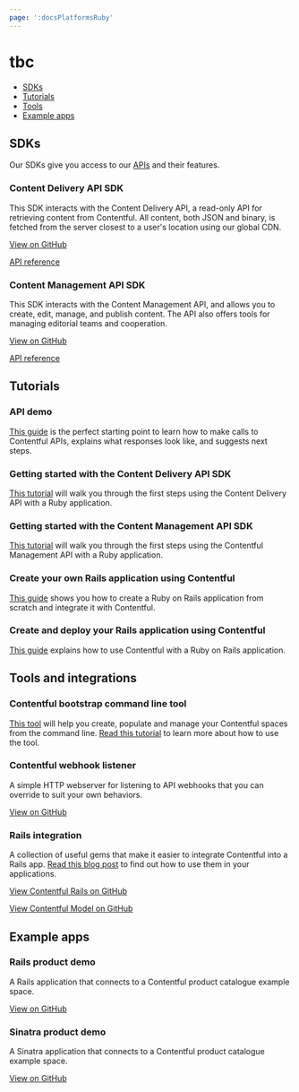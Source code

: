 ```yaml
---
page: ':docsPlatformsRuby'
---
```


# tbc

- [SDKs](#sdks)
- [Tutorials](#tutorials)
- [Tools](#tools-and-integrations)
- [Example apps](#example-apps)

## SDKs

Our SDKs give you access to our [APIs](/developers/docs/concepts/apis/) and their features.

### Content Delivery API SDK

This SDK interacts with the Content Delivery API, a read-only API for retrieving content from Contentful. All content, both JSON and binary, is fetched from the server closest to a user's location using our global CDN.

[View on GitHub](https://github.com/contentful/contentful.rb)

[API reference](http://www.rubydoc.info/gems/contentful/)

### Content Management API SDK

This SDK interacts with the Content Management API, and allows you to create, edit, manage, and publish content. The API also offers tools for managing editorial teams and cooperation.

[View on GitHub](https://github.com/contentful/contentful-management.rb)

[API reference](http://www.rubydoc.info/gems/contentful-management/)

## Tutorials

### API demo

[This guide](/theelopers/api-demo/ruby/) is the perfect starting point to learn how to make calls to Contentful APIs, explains what responses look like, and suggests next steps.

### Getting started with the Content Delivery API SDK

[This tutorial](/developers/docs/ruby/tutorials/getting-started-with-contentful-and-ruby/) will walk you through the first steps using the Content Delivery API with a Ruby application.

### Getting started with the Content Management API SDK

[This tutorial](/developers/docs/ruby/tutorials/getting-started-with-contentful-cma-and-ruby/) will walk you through the first steps using the Contentful Management API with a Ruby application.

### Create your own Rails application using Contentful

[This guide](/developers/docs/ruby/tutorials/create-your-own-rails-app/) shows you how to create a Ruby on Rails application from scratch and integrate it with Contentful.

### Create and deploy your Rails application using Contentful

[This guide](/developers/docs/ruby/tutorials/full-stack-getting-started/) explains how to use Contentful with a Ruby on Rails application.

## Tools and integrations

### Contentful bootstrap command line tool

[This tool](https://github.com/contentful/contentful-bootstrap.rb) will help you create, populate and manage your Contentful spaces from the command line. [Read this tutorial](/developers/docs/ruby/tutorials/using-contentful-bootstrap-for-keeping-up-with-your-spaces/) to learn more about how to use the tool.

### Contentful webhook listener

A simple HTTP webserver for listening to API webhooks that you can override to suit your own behaviors.

[View on GitHub](https://github.com/contentful/contentful-webhook-listener.rb)

### Rails integration

A collection of useful gems that make it easier to integrate Contentful into a Rails app. [Read this blog post](/blog/2016/07/21/contentful-on-rails/) to find out how to use them in your applications.

[View Contentful Rails on GitHub](https://github.com/contentful/contentful_rails)

[View Contentful Model on GitHub](https://github.com/contentful/contentful_model)

## Example apps

### Rails product demo

A Rails application that connects to a Contentful product catalogue example space.

[View on GitHub](https://github.com/contentful/contentful_rails_tutorial)<br>

### Sinatra product demo

A Sinatra application that connects to a Contentful product catalogue example space.

[View on GitHub](https://github.com/contentful/contentful_sinatra_tutorial)<br>
